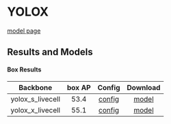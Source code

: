 # YOLOX

[model page](https://github.com/open-mmlab/mmdetection/blob/3.x/configs/yolox/README.md)

## Results and Models

#### Box Results

|     Backbone     | box AP |            Config             |                                                 Download                                                  |
| :--------------: | :----: | :---------------------------: | :-------------------------------------------------------------------------------------------------------: |
| yolox_s_livecell |  53.4  | [config](yolox_s_livecell.py) | [model](https://github.com/okotaku/dethub-weights/releases/download/v0.0.1/yolox_s_livecell-b3f4347f.pth) |
| yolox_x_livecell |  55.1  | [config](yolox_x_livecell.py) | [model](https://github.com/okotaku/dethub-weights/releases/download/v0.0.1/yolox_x_livecell-b1fb7170.pth) |
